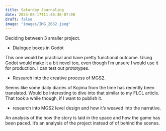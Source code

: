 ```yaml
---
title: Saturday Journaling
date: 2024-08-17T11:48:36-07:00
draft: false
image: "images/IMG_2632.jpeg"
---
```

Deciding between 3 smaller project. 

- Dialogue boxes in Godot

This one would be practical and have pretty functional outcome. Using Godot would make it a bit novel too, even though I’m unsure I would use it for production. I can test out prototypes. 


- Research into the creative process of MGS2.

Seems like some daily diaries of Kojima from the time has recently been translated. Would be interesting to dive into that similar to my FLCL article. That took a while though, if I want to publish it. 

- research into MGS2 level design and how it’s weaved into the narrative.

An analysis of the how the story is laid in the space and how the game has been paced. It’s an analysis of the project instead of of behind the scenes.